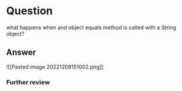 # Question
what happens when and object equals method is called with a String object?
## Answer
![[Pasted image 20221209151002.png]]
### Further review
